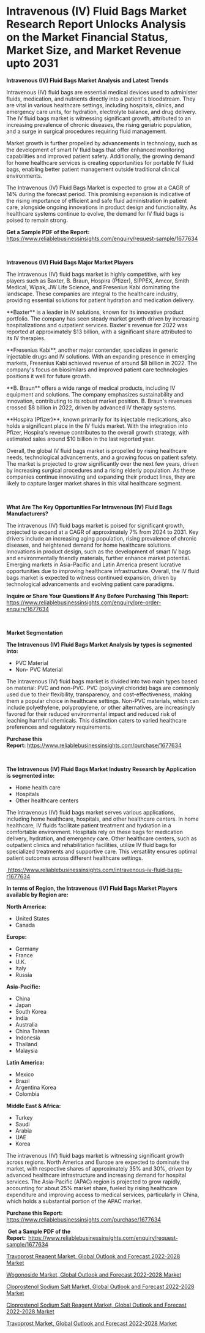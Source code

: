 <p><h1>Intravenous (IV) Fluid Bags Market Research Report Unlocks Analysis on the Market Financial Status, Market Size, and Market Revenue upto 2031</h1></p><p><strong>Intravenous (IV) Fluid Bags Market Analysis and Latest Trends</strong></p>
<p><p>Intravenous (IV) fluid bags are essential medical devices used to administer fluids, medication, and nutrients directly into a patient's bloodstream. They are vital in various healthcare settings, including hospitals, clinics, and emergency care units, for hydration, electrolyte balance, and drug delivery. The IV fluid bags market is witnessing significant growth, attributed to an increasing prevalence of chronic diseases, the rising geriatric population, and a surge in surgical procedures requiring fluid management.</p><p>Market growth is further propelled by advancements in technology, such as the development of smart IV fluid bags that offer enhanced monitoring capabilities and improved patient safety. Additionally, the growing demand for home healthcare services is creating opportunities for portable IV fluid bags, enabling better patient management outside traditional clinical environments.</p><p>The Intravenous (IV) Fluid Bags Market is expected to grow at a CAGR of 14% during the forecast period. This promising expansion is indicative of the rising importance of efficient and safe fluid administration in patient care, alongside ongoing innovations in product design and functionality. As healthcare systems continue to evolve, the demand for IV fluid bags is poised to remain strong.</p></p>
<p><strong>Get a Sample PDF of the Report:&nbsp;</strong> <a href="https://www.reliablebusinessinsights.com/enquiry/request-sample/1677634?utm_campaign=1498&utm_medium=2&utm_source=Github&utm_content=ia&utm_term=14102024&utm_id=intravenous-iv-fluid-bags">https://www.reliablebusinessinsights.com/enquiry/request-sample/1677634</a></p>
<p>&nbsp;</p>
<p><strong>Intravenous (IV) Fluid Bags Major Market Players</strong></p>
<p><p>The intravenous (IV) fluid bags market is highly competitive, with key players such as Baxter, B. Braun, Hospira (Pfizer), SIPPEX, Amcor, Smith Medical, Wipak, JW Life Science, and Fresenius Kabi dominating the landscape. These companies are integral to the healthcare industry, providing essential solutions for patient hydration and medication delivery.</p><p>**Baxter** is a leader in IV solutions, known for its innovative product portfolio. The company has seen steady market growth driven by increasing hospitalizations and outpatient services. Baxter's revenue for 2022 was reported at approximately $13 billion, with a significant share attributed to its IV therapies.</p><p>**Fresenius Kabi**, another major contender, specializes in generic injectable drugs and IV solutions. With an expanding presence in emerging markets, Fresenius Kabi achieved revenue of around $8 billion in 2022. The company's focus on biosimilars and improved patient care technologies positions it well for future growth.</p><p>**B. Braun** offers a wide range of medical products, including IV equipment and solutions. The company emphasizes sustainability and innovation, contributing to its robust market position. B. Braun's revenues crossed $8 billion in 2022, driven by advanced IV therapy systems.</p><p>**Hospira (Pfizer)**, known primarily for its injectable medications, also holds a significant place in the IV fluids market. With the integration into Pfizer, Hospira's revenue contributes to the overall growth strategy, with estimated sales around $10 billion in the last reported year.</p><p>Overall, the global IV fluid bags market is propelled by rising healthcare needs, technological advancements, and a growing focus on patient safety. The market is projected to grow significantly over the next few years, driven by increasing surgical procedures and a rising elderly population. As these companies continue innovating and expanding their product lines, they are likely to capture larger market shares in this vital healthcare segment.</p></p>
<p>&nbsp;</p>
<p><strong>What Are The Key Opportunities For Intravenous (IV) Fluid Bags Manufacturers?</strong></p>
<p><p>The intravenous (IV) fluid bags market is poised for significant growth, projected to expand at a CAGR of approximately 7% from 2024 to 2031. Key drivers include an increasing aging population, rising prevalence of chronic diseases, and heightened demand for home healthcare solutions. Innovations in product design, such as the development of smart IV bags and environmentally friendly materials, further enhance market potential. Emerging markets in Asia-Pacific and Latin America present lucrative opportunities due to improving healthcare infrastructure. Overall, the IV fluid bags market is expected to witness continued expansion, driven by technological advancements and evolving patient care paradigms.</p></p>
<p><strong>Inquire or Share Your Questions If Any Before Purchasing This Report:</strong> <a href="https://www.reliablebusinessinsights.com/enquiry/pre-order-enquiry/1677634?utm_campaign=1498&utm_medium=2&utm_source=Github&utm_content=ia&utm_term=14102024&utm_id=intravenous-iv-fluid-bags">https://www.reliablebusinessinsights.com/enquiry/pre-order-enquiry/1677634</a></p>
<p>&nbsp;</p>
<p><strong>Market Segmentation</strong></p>
<p><strong>The Intravenous (IV) Fluid Bags Market Analysis by types is segmented into:</strong></p>
<p><ul><li>PVC Material</li><li>Non- PVC Material</li></ul></p>
<p><p>The intravenous (IV) fluid bags market is divided into two main types based on material: PVC and non-PVC. PVC (polyvinyl chloride) bags are commonly used due to their flexibility, transparency, and cost-effectiveness, making them a popular choice in healthcare settings. Non-PVC materials, which can include polyethylene, polypropylene, or other alternatives, are increasingly favored for their reduced environmental impact and reduced risk of leaching harmful chemicals. This distinction caters to varied healthcare preferences and regulatory requirements.</p></p>
<p><strong>Purchase this Report:&nbsp;</strong><a href="https://www.reliablebusinessinsights.com/purchase/1677634?utm_campaign=1498&utm_medium=2&utm_source=Github&utm_content=ia&utm_term=14102024&utm_id=intravenous-iv-fluid-bags">https://www.reliablebusinessinsights.com/purchase/1677634</a></p>
<p>&nbsp;</p>
<p><strong>The Intravenous (IV) Fluid Bags Market Industry Research by Application is segmented into:</strong></p>
<p><ul><li>Home health care</li><li>Hospitals</li><li>Other healthcare centers</li></ul></p>
<p><p>The intravenous (IV) fluid bags market serves various applications, including home healthcare, hospitals, and other healthcare centers. In home healthcare, IV fluids facilitate patient treatment and hydration in a comfortable environment. Hospitals rely on these bags for medication delivery, hydration, and emergency care. Other healthcare centers, such as outpatient clinics and rehabilitation facilities, utilize IV fluid bags for specialized treatments and supportive care. This versatility ensures optimal patient outcomes across different healthcare settings.</p></p>
<p><a href="https://www.reliablebusinessinsights.com/intravenous-iv-fluid-bags-r1677634?utm_campaign=1498&utm_medium=2&utm_source=Github&utm_content=ia&utm_term=14102024&utm_id=intravenous-iv-fluid-bags">&nbsp;https://www.reliablebusinessinsights.com/intravenous-iv-fluid-bags-r1677634</a></p>
<p><strong>In terms of Region, the Intravenous (IV) Fluid Bags Market Players available by Region are:</strong></p>
<p>
    <p> <strong> North America: </strong>
        <ul>
            <li>United States</li>
            <li>Canada</li>
        </ul>
        </p> 
    <p> <strong> Europe: </strong>
        <ul>
            <li>Germany</li>
            <li>France</li>
            <li>U.K.</li>
            <li>Italy</li>
            <li>Russia</li>
        </ul>
        </p> 
    <p> <strong> Asia-Pacific: </strong>
        <ul>
            <li>China</li>
            <li>Japan</li>
            <li>South Korea</li>
            <li>India</li>
            <li>Australia</li>
            <li>China Taiwan</li>
            <li>Indonesia</li>
            <li>Thailand</li>
            <li>Malaysia</li>
        </ul>
        </p> 
    <p> <strong> Latin America: </strong>
        <ul>
            <li>Mexico</li>
            <li>Brazil</li>
            <li>Argentina Korea</li>
            <li>Colombia</li>
        </ul>
        </p> 
    <p> <strong> Middle East & Africa: </strong>
        <ul>
            <li>Turkey</li>
            <li>Saudi</li>
            <li>Arabia</li>
            <li>UAE</li>
            <li>Korea</li>
        </ul>
    </p>
    </p>
<p><p>The intravenous (IV) fluid bags market is witnessing significant growth across regions. North America and Europe are expected to dominate the market, with respective shares of approximately 35% and 30%, driven by advanced healthcare infrastructure and increasing demand for hospital services. The Asia-Pacific (APAC) region is projected to grow rapidly, accounting for about 25% market share, fueled by rising healthcare expenditure and improving access to medical services, particularly in China, which holds a substantial portion of the APAC market.</p></p>
<p><strong>Purchase this Report: </strong><a href="https://www.reliablebusinessinsights.com/purchase/1677634?utm_campaign=1498&utm_medium=2&utm_source=Github&utm_content=ia&utm_term=14102024&utm_id=intravenous-iv-fluid-bags">https://www.reliablebusinessinsights.com/purchase/1677634</a></p>
<p>&nbsp;<strong>Get a Sample PDF of the Report:&nbsp;&nbsp;</strong><a href="https://www.reliablebusinessinsights.com/enquiry/request-sample/1677634?utm_campaign=1498&utm_medium=2&utm_source=Github&utm_content=ia&utm_term=14102024&utm_id=intravenous-iv-fluid-bags">https://www.reliablebusinessinsights.com/enquiry/request-sample/1677634</a></p>
<p><strong></strong></p>
<p><p><a href="https://www.linkedin.com/pulse/evaluating-global-travoprost-reagent-market-outlook-forecast-r8wtf?utm_campaign=1498&utm_medium=2&utm_source=Github&utm_content=ia&utm_term=14102024&utm_id=intravenous-iv-fluid-bags">Travoprost Reagent Market, Global Outlook and Forecast 2022-2028 Market</a></p><p><a href="https://www.linkedin.com/pulse/global-wogonoside-market-outlook-forecast-2022-2028-industry-obtcf?utm_campaign=1498&utm_medium=2&utm_source=Github&utm_content=ia&utm_term=14102024&utm_id=intravenous-iv-fluid-bags">Wogonoside Market, Global Outlook and Forecast 2022-2028 Market</a></p><p><a href="https://www.linkedin.com/pulse/cloprostenol-sodium-salt-market-global-outlook-forecast-2022-2028-ljbbf?utm_campaign=1498&utm_medium=2&utm_source=Github&utm_content=ia&utm_term=14102024&utm_id=intravenous-iv-fluid-bags">Cloprostenol Sodium Salt Market, Global Outlook and Forecast 2022-2028 Market</a></p><p><a href="https://www.linkedin.com/pulse/consumer-behavior-shifts-cloprostenol-sodium-salt-reagent-liimf?utm_campaign=1498&utm_medium=2&utm_source=Github&utm_content=ia&utm_term=14102024&utm_id=intravenous-iv-fluid-bags">Cloprostenol Sodium Salt Reagent Market, Global Outlook and Forecast 2022-2028 Market</a></p><p><a href="https://www.linkedin.com/pulse/evaluating-global-travoprost-market-outlook-forecast-2022-2028-bwumf?utm_campaign=1498&utm_medium=2&utm_source=Github&utm_content=ia&utm_term=14102024&utm_id=intravenous-iv-fluid-bags">Travoprost Market, Global Outlook and Forecast 2022-2028 Market</a></p></p>